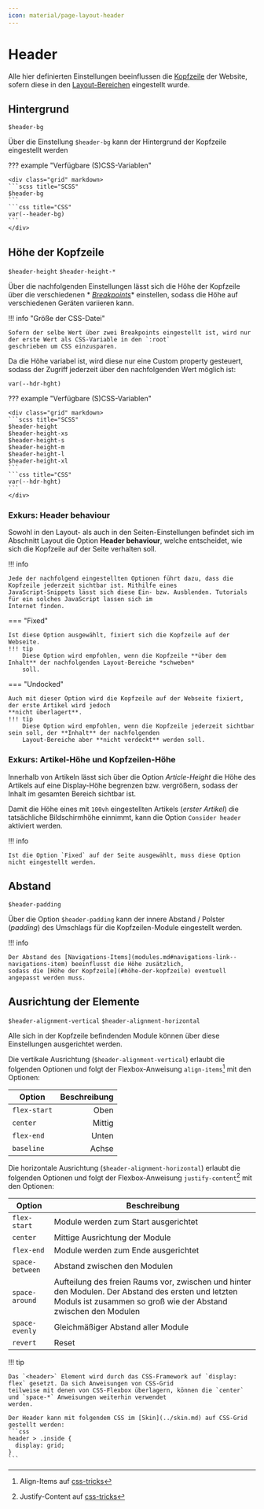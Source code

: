 ```yaml
---
icon: material/page-layout-header
---
```


# Header

Alle hier definierten Einstellungen beeinflussen
die [Kopfzeile](https://docs.contao.org/manual/de/layout/theme-manager/seitenlayouts-verwalten/#kopf-und-fußzeile) der
Website, sofern diese in den [Layout-Bereichen](../../installation/setup.md#layouts-erstellen) eingestellt wurde.

## Hintergrund

`$header-bg`

Über die Einstellung `$header-bg` kann der Hintergrund der Kopfzeile eingestellt werden

??? example "Verfügbare (S)CSS-Variablen"

    <div class="grid" markdown>
    ```scss title="SCSS"
    $header-bg
    ```
    ```css title="CSS"
    var(--header-bg)
    ```
    </div>

## Höhe der Kopfzeile

`$header-height` `$header-height-*`

Über die nachfolgenden Einstellungen lässt sich die Höhe der Kopfzeile über die verschiedenen *
*[Breakpoints](layout.md#breakpoints)** einstellen, sodass die Höhe auf verschiedenen Geräten variieren kann.

!!! info "Größe der CSS-Datei"

    Sofern der selbe Wert über zwei Breakpoints eingestellt ist, wird nur der erste Wert als CSS-Variable in den `:root` 
    geschrieben um CSS einzusparen.

Da die Höhe variabel ist, wird diese nur eine Custom property gesteuert, sodass der Zugriff jederzeit über den
nachfolgenden Wert möglich ist:

    var(--hdr-hght)

??? example "Verfügbare (S)CSS-Variablen"

    <div class="grid" markdown>
    ```scss title="SCSS"
    $header-height
    $header-height-xs
    $header-height-s
    $header-height-m
    $header-height-l
    $header-height-xl
    ```
    ```css title="CSS"
    var(--hdr-hght)
    ```
    </div>

### Exkurs: Header behaviour

Sowohl in den Layout- als auch in den Seiten-Einstellungen befindet sich im Abschnitt Layout die Option
**Header behaviour**, welche entscheidet, wie sich die Kopfzeile auf der Seite verhalten soll.

!!! info

    Jede der nachfolgend eingestellten Optionen führt dazu, dass die Kopfzeile jederzeit sichtbar ist. Mithilfe eines
    JavaScript-Snippets lässt sich diese Ein- bzw. Ausblenden. Tutorials für ein solches JavaScript lassen sich im 
    Internet finden.

=== "Fixed"

    Ist diese Option ausgewählt, fixiert sich die Kopfzeile auf der Webseite.
    !!! tip
        Diese Option wird empfohlen, wenn die Kopfzeile **über dem Inhalt** der nachfolgenden Layout-Bereiche *schweben* 
        soll.

=== "Undocked"

    Auch mit dieser Option wird die Kopfzeile auf der Webseite fixiert, der erste Artikel wird jedoch 
    **nicht überlagert**.
    !!! tip
        Diese Option wird empfohlen, wenn die Kopfzeile jederzeit sichtbar sein soll, der **Inhalt** der nachfolgenden 
        Layout-Bereiche aber **nicht verdeckt** werden soll.

### Exkurs: Artikel-Höhe und Kopfzeilen-Höhe

Innerhalb von Artikeln lässt sich über die Option *Article-Height* die Höhe des Artikels auf eine Display-Höhe begrenzen
bzw. vergrößern, sodass der Inhalt im gesamten Bereich sichtbar ist.

Damit die Höhe eines mit `100vh` eingestellten Artikels (*erster Artikel*) die tatsächliche Bildschirmhöhe einnimmt,
kann die Option `Consider header` aktiviert werden.

!!! info

    Ist die Option `Fixed` auf der Seite ausgewählt, muss diese Option nicht eingestellt werden.

## Abstand

`$header-padding`

Über die Option `$header-padding` kann der innere Abstand / Polster (*padding*) des Umschlags für die Kopfzeilen-Module
eingestellt werden.

!!! info

    Der Abstand des [Navigations-Items](modules.md#navigations-link--navigations-item) beeinflusst die Höhe zusätzlich,
    sodass die [Höhe der Kopfzeile](#höhe-der-kopfzeile) eventuell angepasst werden muss. 

## Ausrichtung der Elemente

`$header-alignment-vertical` `$header-alignment-horizontal`

Alle sich in der Kopfzeile befindenden Module können über diese Einstellungen ausgerichtet werden.

Die vertikale Ausrichtung (`$header-alignment-vertical`) erlaubt die folgenden Optionen und folgt der Flexbox-Anweisung
`align-items`[^1] mit den Optionen:

| Option       | Beschreibung |
|--------------|-------------:|
| `flex-start` |         Oben |
| `center`     |       Mittig |
| `flex-end`   |        Unten |
| `baseline`   |        Achse |

Die horizontale Ausrichtung (`$header-alignment-horizontal`) erlaubt die folgenden Optionen und folgt der
Flexbox-Anweisung `justify-content`[^2] mit den Optionen:

| Option          | Beschreibung                                                                                                                                                          |
|-----------------|-----------------------------------------------------------------------------------------------------------------------------------------------------------------------|
| `flex-start`    | Module werden zum Start ausgerichtet                                                                                                                                  |
| `center`        | Mittige Ausrichtung der Module                                                                                                                                        |
| `flex-end`      | Module werden zum Ende ausgerichtet                                                                                                                                   |
| `space-between` | Abstand zwischen den Modulen                                                                                                                                          |
| `space-around`  | Aufteilung des freien Raums vor, zwischen und hinter den Modulen. Der Abstand des ersten und letzten Moduls ist zusammen so groß wie der Abstand zwischen den Modulen |
| `space-evenly`  | Gleichmäßiger Abstand aller Module                                                                                                                                    |
| `revert`        | Reset                                                                                                                                                                 |

!!! tip

    Das `<header>` Element wird durch das CSS-Framework auf `display: flex` gesetzt. Da sich Anweisungen von CSS-Grid
    teilweise mit denen von CSS-Flexbox überlagern, können die `center` und `space-*` Anweisungen weiterhin verwendet
    werden.

    Der Header kann mit folgendem CSS im [Skin](../skin.md) auf CSS-Grid gestellt werden:
    ```css
    header > .inside {
      display: grid;
    }
    ``` 

[^1]: Align-Items auf [css-tricks](https://css-tricks.com/almanac/properties/a/align-items/)
[^2]: Justify-Content auf [css-tricks](https://css-tricks.com/almanac/properties/j/justify-content/)
